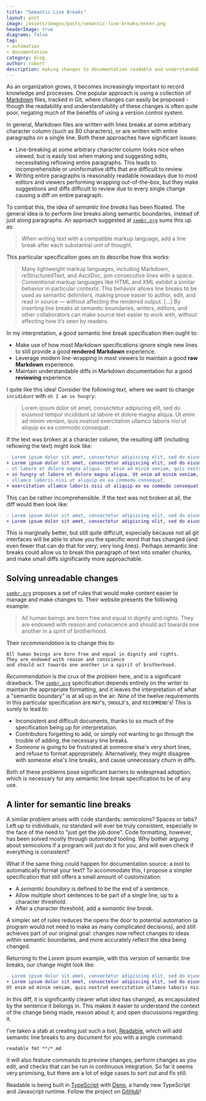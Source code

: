 ```yaml
---
title: "Semantic Line Breaks"
layout: post
image: /assets/images/posts/semantic-line-breaks/enter.png
headerImage: true
diagrams: false
tag:
- automation
- documentation
category: blog
author: robert
description: making changes to documentation readable and understandable
---
```


As an organization grows, it becomes increasingly important to record knowledge and processes. One popular approach is using a collection of [Markdown](https://en.wikipedia.org/wiki/Markdown) files, tracked in Git, where changes can easily be proposed - though the readability and understandability of these changes is often quite poor, negating much of the benefits of using a version control system.

In general, Markdown files are written with lines breaks at some arbitrary character column (such as 80 characters), or are written with entire paragraphs on a single line.
Both these approaches have significant issues:

- Line-breaking at some arbitrary character column looks nice when viewed, but is easily lost when making and suggesting edits, necessitating reflowing entire paragraphs.
  This leads to incomprehensible or uninformative diffs that are difficult to review.
- Writing entire paragraphs is reasonably readable nowadays due to most editors and viewers performing wrapping out-of-the-box, but they make suggestions and diffs difficult to review due to every single change causing a diff on entire paragraph.

To combat this, the idea of *semantic line breaks* has been floated. The general idea is to perform line breaks along semantic boundaries, instead of just along paragraphs. An approach suggested at [`sembr.org`](https://sembr.org/) sums this up as:

> When writing text with a compatible markup language, add a line break after each substantial unit of thought.

This particular specification goes on to describe how this works:

> Many lightweight markup languages, including Markdown, reStructuredText, and AsciiDoc, join consecutive lines with a space. Conventional markup languages like HTML and XML exhibit a similar behavior in particular contexts.
> This behavior allows line breaks to be used as semantic delimiters, making prose easier to author, edit, and read in source — without affecting the rendered output.
> [...]
> By inserting line breaks at semantic boundaries, writers, editors, and other collaborators can make source text easier to work with, without affecting how it’s seen by readers.

In my interpretation, a good semantic line break specification then ought to:

- Make use of how most Markdown specifications ignore single new lines to still provide a good **rendered Markdown** experience.
- Leverage modern line-wrapping in most viewers to maintain a good **raw Markdown** experience.
- Maintain understandable diffs in Markdown documentation for a good **reviewing** experience.

I quite like this idea! Consider the following text, where we want to change `incididunt` with `oh I am so hungry`:

> Lorem ipsum dolor sit amet, consectetur adipiscing elit, sed do eiusmod tempor incididunt ut labore et dolore magna aliqua. Ut enim ad minim veniam, quis nostrud exercitation ullamco laboris nisi ut aliquip ex ea commodo consequat.

If the text was broken at a character column, the resulting diff (including reflowing the text) might look like:

```diff
- Lorem ipsum dolor sit amet, consectetur adipiscing elit, sed do eiusmod tempor incididunt
+ Lorem ipsum dolor sit amet, consectetur adipiscing elit, sed do eiusmod tempor oh I am
- ut labore et dolore magna aliqua. Ut enim ad minim veniam, quis nostrud exercitation
+ so hungry ut labore et dolore magna aliqua. Ut enim ad minim veniam, quis nostrud
- ullamco laboris nisi ut aliquip ex ea commodo consequat.
+ exercitation ullamco laboris nisi ut aliquip ex ea commodo consequat.
```

This can be rather incomprehensible. If the text was not broken at all, the diff would then look like:

```diff
- Lorem ipsum dolor sit amet, consectetur adipiscing elit, sed do eiusmod tempor incididunt ut labore et dolore magna aliqua. Ut enim ad minim veniam, quis nostrud exercitation ullamco laboris nisi ut aliquip ex ea commodo consequat.
+ Lorem ipsum dolor sit amet, consectetur adipiscing elit, sed do eiusmod tempor oh I am so hungry ut labore et dolore magna aliqua. Ut enim ad minim veniam, quis nostrud exercitation ullamco laboris nisi ut aliquip ex ea commodo consequat.
```

This is marginally better, but still quite difficult, especially because not all git interfaces will be able to show you the specific word that has changed (and even fewer that can do that for very, very long lines). Perhaps semantic line breaks could allow us to break this paragraph of text into smaller chunks, and make small diffs significantly more approachable.

## Solving unreadable changes

[`sembr.org`](https://sembr.org/) proposes a set of rules that would make content easier to manage and make changes to. Their website presents the following example:

> All human beings are born free and equal in dignity and rights. They are endowed with reason and conscience and should act towards one another in a spirit of brotherhood.

Their *recommendation* is to change this to:

```
All human beings are born free and equal in dignity and rights.
They are endowed with reason and conscience
and should act towards one another in a spirit of brotherhood.
```

*Recommendation* is the crux of the problem here, and is a significant drawback. The [`sembr.org`](https://sembr.org/) specification depends entirely on the writer to maintain the appropriate formatting, and it leaves the interpretation of what a "semantic boundary" is at all up in the air. *Nine* of the twelve requirements in this particular specification are `MAY`'s, `SHOULD`'s, and `RECOMMEND`'s! This is surely to lead to:

- Inconsistent and difficult documents, thanks to so much of the  specification being up for interpretation.
- Contributors forgetting to add, or simply not wanting to go through the trouble of adding, the necessary line breaks.
- *Someone* is going to be frustrated at someone else's very short lines, and refuse to format appropriately. Alternatively, they might disagree with someone else's line breaks, and cause unnecessary churn in diffs.

Both of these problems pose significant barriers to widespread adoption, which is necessary for any semantic line break specification to be of any use.

## A linter for semantic line breaks

A similar problem arises with code standards: semicolons? Spaces or tabs? Left up to individuals, no standard will ever be truly consistent, especially in the face of the need to "just get the job done". Code formatting, however, has been solved mostly through *automated* tooling. Why bother arguing about semicolons if a program will just do it for you, and will even check if everything is consistent?

What if the same thing could happen for documentation source: a tool to automatically format your text? To accommodate this, I propose a simpler specification that still offers a small amount of customization:

- A *semantic boundary* is defined to be the end of a sentence.
- Allow multiple short sentences to be part of a single line, up to a character threshold.
- After a character threshold, add a *semantic line break*.

A simpler set of rules reduces the opens the door to potential automation (a program would not need to make as many complicated decisions), and still achieves part of our original goal: changes now reflect changes to ideas within semantic boundaries, and more accurately reflect the idea being changed.

Returning to the *Lorem ipsum* example, with this version of semantic line breaks, our change might look like:

```diff
- Lorem ipsum dolor sit amet, consectetur adipiscing elit, sed do eiusmod tempor incididunt ut labore et dolore magna aliqua.
+ Lorem ipsum dolor sit amet, consectetur adipiscing elit, sed do eiusmod tempor oh I am so hungry ut labore et dolore magna aliqua.
Ut enim ad minim veniam, quis nostrud exercitation ullamco laboris nisi ut aliquip ex ea commodo consequat.
```

In this diff, it is significantly clearer what *idea* has changed, as encapsulated by the sentence it belongs in. This makes it easier to understand the context of the change being made, reason about it, and open discussions regarding it.

I've taken a stab at creating just such a tool, [Readable](https://github.com/bobheadxi/readable), which will add semantic line breaks to any document for you with a single command.

```
readable fmt **/*.md
```

It will also feature commands to preview changes, perform changes as you edit, and checks that can be run in continuous integration. So far it seems very promising, but there are a lot of edge cases to sort out and fix still.

Readable is being built in [TypeScript](https://www.typescriptlang.org/) with [Deno](https://deno.land/), a handy new TypeScript and Javascript runtime. Follow the project on [GitHub](https://github.com/bobheadxi/readable)!
